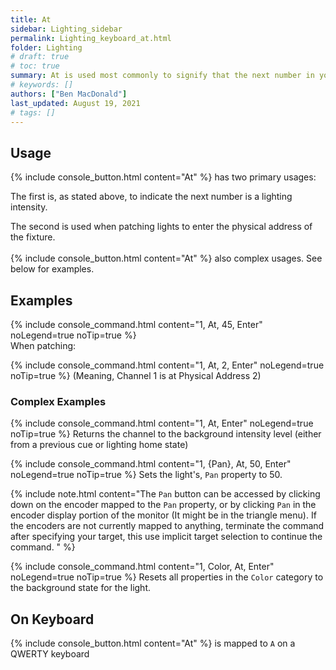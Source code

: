 ```yaml
---
title: At
sidebar: Lighting_sidebar
permalink: Lighting_keyboard_at.html
folder: Lighting
# draft: true
# toc: true
summary: At is used most commonly to signify that the next number in your command is a lighting intensity
# keywords: []
authors: ["Ben MacDonald"]
last_updated: August 19, 2021
# tags: []
---
```


## Usage
{% include console_button.html content="At" %} has two primary usages:

The first is, as stated above, to indicate the next number is a lighting intensity.

The second is used when patching lights to enter the physical address of the fixture.
<br><br>
{% include console_button.html content="At" %} also complex usages. See below for examples.

## Examples
{% include console_command.html content="1, At, 45, Enter" noLegend=true noTip=true %}
<br>
When patching:

{% include console_command.html content="1, At, 2, Enter" noLegend=true noTip=true %}
(Meaning, Channel 1 is at Physical Address 2)


### Complex Examples

{% include console_command.html content="1, At, Enter" noLegend=true noTip=true %}
Returns the channel to the background intensity level (either from a previous cue or lighting home state)

{% include console_command.html content="1, {Pan}, At, 50, Enter" noLegend=true noTip=true %}
Sets the light's, `Pan` property to 50.

{% include note.html content="The `Pan` button can be accessed by clicking down on the encoder mapped to the `Pan` property, or by clicking `Pan` in the encoder display portion of the monitor (It might be in the triangle menu). If the encoders are not currently mapped to anything, terminate the command after specifying your target, this use implicit target selection to continue the command. " %}


{% include console_command.html content="1, Color, At, Enter" noLegend=true noTip=true %}
Resets all properties in the `Color` category to the background state for the light.

## On Keyboard
{% include console_button.html content="At" %} is mapped to `A` on a QWERTY keyboard